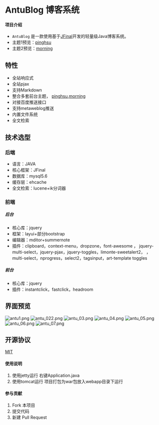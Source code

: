 # AntuBlog 博客系统

#### 项目介绍

+ `AntuBlog` 是一款使用基于[JFinal](https://gitee.com/jfinal/jfinal)开发的轻量级Java博客系统。
+ 主题1预览：[pinghsu](http://pinghsu.autu.live)
+ 主题2预览：[morning](http://morning.autu.live)

## 特性

+ 全站响应式
+ 全站pjax
+ 支持Markdown
+ 整合多套前台主题， [pinghsu](https://github.com/chakhsu/pinghsu),[morning](http://www.yangqq.com/zaoan/)
+ 对接百度推送接口
+ 支持metaweblog推送
+ 内置文件系统
+ 全文检索

## 技术选型
### 后端
+ 语言：JAVA
+ 核心框架：JFinal
+ 数据库：mysql5.6
+ 缓存层：ehcache
+ 全文检索：lucene+ik分词器
### 前端
 #####      后台
+ 核心库：jquery
+ 框架：layui+部分bootstrap
+ 编辑器：mditor+summernote
+ 插件：clipboard，context-menu，dropzone，font-awesome ，
jquery-multi-select，jquery-pjax，jquery-toggles，limonte-sweetalert2，
，multi-select，nprogress，select2，tagsinput，art-template toggles 
 #####      前台
 + 核心库：jquery
 + 插件：instantclick，fastclick，headroom

## 界面预览

![antu1.png](http://pd6htjig8.bkt.clouddn.com/20180929160422.png)
![antu_022.png](http://pd6htjig8.bkt.clouddn.com/20180929160744.png)
![antu_03.png](http://pd6htjig8.bkt.clouddn.com/20180929160744.png)
![antu_04.png](http://pd6htjig8.bkt.clouddn.com/20180929161049.png)
![antu_05.png](http://pd6htjig8.bkt.clouddn.com/20180929161200.png)
![antu_06.png](http://pd6htjig8.bkt.clouddn.com/20180929161229.png)
![antu_07.png](http://pd6htjig8.bkt.clouddn.com/TIM图片20181002120153.png)

## 开源协议

[MIT](LICENSE)
#### 使用说明

1. 使用jetty运行 右键Application.java
2. 使用tomcat运行 项目打包为war包放入webapp目录下运行

#### 参与贡献

1. Fork 本项目
3. 提交代码
4. 新建 Pull Request
